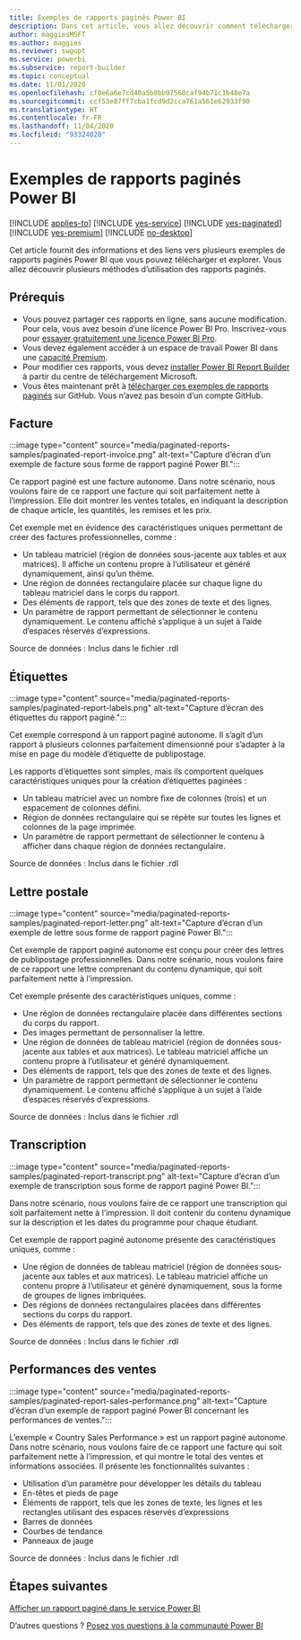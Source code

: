 ```yaml
---
title: Exemples de rapports paginés Power BI
description: Dans cet article, vous allez découvrir comment télécharger et utiliser des exemples de rapports paginés Power BI.
author: maggiesMSFT
ms.author: maggies
ms.reviewer: swgupt
ms.service: powerbi
ms.subservice: report-builder
ms.topic: conceptual
ms.date: 11/01/2020
ms.openlocfilehash: cf0e6a6e7cd40a5b8bb97560caf94b71c1b48e7a
ms.sourcegitcommit: ccf53e87ff7cba1fcd9d2cca761a561e62933f90
ms.translationtype: HT
ms.contentlocale: fr-FR
ms.lasthandoff: 11/04/2020
ms.locfileid: "93324020"
---
```

# <a name="sample-power-bi-paginated-reports"></a>Exemples de rapports paginés Power BI


[!INCLUDE [applies-to](../includes/applies-to.md)] [!INCLUDE [yes-service](../includes/yes-service.md)] [!INCLUDE [yes-paginated](../includes/yes-paginated.md)] [!INCLUDE [yes-premium](../includes/yes-premium.md)] [!INCLUDE [no-desktop](../includes/no-desktop.md)]

Cet article fournit des informations et des liens vers plusieurs exemples de rapports paginés Power BI que vous pouvez télécharger et explorer. Vous allez découvrir plusieurs méthodes d’utilisation des rapports paginés.

## <a name="prerequisites"></a>Prérequis

- Vous pouvez partager ces rapports en ligne, sans aucune modification. Pour cela, vous avez besoin d’une licence Power BI Pro. Inscrivez-vous pour [essayer gratuitement une licence Power BI Pro](../fundamentals/service-self-service-signup-for-power-bi.md#sign-up-for-an-individual-trial-of-power-bi-pro).
- Vous devez également accéder à un espace de travail Power BI dans une [capacité Premium](../admin/service-premium-what-is.md).
- Pour modifier ces rapports, vous devez [installer Power BI Report Builder](https://aka.ms/pbireportbuilder) à partir du centre de téléchargement Microsoft.
- Vous êtes maintenant prêt à [télécharger ces exemples de rapports paginés](https://github.com/microsoft/Reporting-Services/tree/master/PaginatedReportSamples) sur GitHub. Vous n’avez pas besoin d’un compte GitHub. 


## <a name="invoice"></a>Facture

:::image type="content" source="media/paginated-reports-samples/paginated-report-invoice.png" alt-text="Capture d’écran d’un exemple de facture sous forme de rapport paginé Power BI.":::


Ce rapport paginé est une facture autonome. Dans notre scénario, nous voulons faire de ce rapport une facture qui soit parfaitement nette à l’impression. Elle doit montrer les ventes totales, en indiquant la description de chaque article, les quantités, les remises et les prix.

Cet exemple met en évidence des caractéristiques uniques permettant de créer des factures professionnelles, comme :  

- Un tableau matriciel (région de données sous-jacente aux tables et aux matrices). Il affiche un contenu propre à l’utilisateur et généré dynamiquement, ainsi qu’un thème.
- Une région de données rectangulaire placée sur chaque ligne du tableau matriciel dans le corps du rapport.
- Des éléments de rapport, tels que des zones de texte et des lignes.
- Un paramètre de rapport permettant de sélectionner le contenu dynamiquement. Le contenu affiché s’applique à un sujet à l’aide d’espaces réservés d’expressions. 

Source de données : Inclus dans le fichier .rdl

## <a name="labels"></a>Étiquettes

:::image type="content" source="media/paginated-reports-samples/paginated-report-labels.png" alt-text="Capture d’écran des étiquettes du rapport paginé.":::

Cet exemple correspond à un rapport paginé autonome. Il s’agit d’un rapport à plusieurs colonnes parfaitement dimensionné pour s’adapter à la mise en page du modèle d’étiquette de publipostage. 

Les rapports d’étiquettes sont simples, mais ils comportent quelques caractéristiques uniques pour la création d’étiquettes paginées :

- Un tableau matriciel avec un nombre fixe de colonnes (trois) et un espacement de colonnes défini.
- Région de données rectangulaire qui se répète sur toutes les lignes et colonnes de la page imprimée.
- Un paramètre de rapport permettant de sélectionner le contenu à afficher dans chaque région de données rectangulaire.

Source de données : Inclus dans le fichier .rdl

## <a name="mailing-letter"></a>Lettre postale

:::image type="content" source="media/paginated-reports-samples/paginated-report-letter.png" alt-text="Capture d’écran d’un exemple de lettre sous forme de rapport paginé Power BI.":::

Cet exemple de rapport paginé autonome est conçu pour créer des lettres de publipostage professionnelles. Dans notre scénario, nous voulons faire de ce rapport une lettre comprenant du contenu dynamique, qui soit parfaitement nette à l’impression.

Cet exemple présente des caractéristiques uniques, comme : 

- Une région de données rectangulaire placée dans différentes sections du corps du rapport. 
- Des images permettant de personnaliser la lettre. 
- Une région de données de tableau matriciel (région de données sous-jacente aux tables et aux matrices). Le tableau matriciel affiche un contenu propre à l’utilisateur et généré dynamiquement.
- Des éléments de rapport, tels que des zones de texte et des lignes.
- Un paramètre de rapport permettant de sélectionner le contenu dynamiquement. Le contenu affiché s’applique à un sujet à l’aide d’espaces réservés d’expressions. 

Source de données : Inclus dans le fichier .rdl

## <a name="transcript"></a>Transcription

:::image type="content" source="media/paginated-reports-samples/paginated-report-transcript.png" alt-text="Capture d’écran d’un exemple de transcription sous forme de rapport paginé Power BI.":::

Dans notre scénario, nous voulons faire de ce rapport une transcription qui soit parfaitement nette à l’impression. Il doit contenir du contenu dynamique sur la description et les dates du programme pour chaque étudiant.

Cet exemple de rapport paginé autonome présente des caractéristiques uniques, comme : 

- Une région de données de tableau matriciel (région de données sous-jacente aux tables et aux matrices). Le tableau matriciel affiche un contenu propre à l’utilisateur et généré dynamiquement, sous la forme de groupes de lignes imbriquées.
- Des régions de données rectangulaires placées dans différentes sections du corps du rapport.
- Des éléments de rapport, tels que des zones de texte et des lignes.

Source de données : Inclus dans le fichier .rdl

## <a name="sales-performance"></a>Performances des ventes

:::image type="content" source="media/paginated-reports-samples/paginated-report-sales-performance.png" alt-text="Capture d’écran d’un exemple de rapport paginé Power BI concernant les performances de ventes.":::

L’exemple « Country Sales Performance » est un rapport paginé autonome. Dans notre scénario, nous voulons faire de ce rapport une facture qui soit parfaitement nette à l’impression, et qui montre le total des ventes et informations associées. Il présente les fonctionnalités suivantes :

- Utilisation d’un paramètre pour développer les détails du tableau
- En-têtes et pieds de page
- Éléments de rapport, tels que les zones de texte, les lignes et les rectangles utilisant des espaces réservés d’expressions
- Barres de données
- Courbes de tendance
- Panneaux de jauge

Source de données : Inclus dans le fichier .rdl
  
## <a name="next-steps"></a>Étapes suivantes

[Afficher un rapport paginé dans le service Power BI](../consumer/paginated-reports-view-power-bi-service.md)

D’autres questions ? [Posez vos questions à la communauté Power BI](https://community.powerbi.com/)